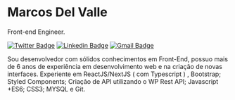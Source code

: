 # Marcos Del Valle 

Front-end Engineer.

[![Twitter Badge](https://img.shields.io/badge/-@faladelvalle-F53838?style=flat-square&labelColor=F53838&logo=twitter&logoColor=white&link=https://twitter.com/faladelvalle)](https://twitter.com/faladelvalle) 
[![Linkedin Badge](https://img.shields.io/badge/-Marcos%20Del%20Valle-F53838?style=flat-square&logo=Linkedin&logoColor=white&link=https://www.linkedin.com/in/mansodelvalle/)](https://www.linkedin.com/in/mansodelvalle/) 
[![Gmail Badge](https://img.shields.io/badge/-mdvconsul@gmail.com-F53838?style=flat-square&logo=Gmail&logoColor=white&link=mailto:mdvconsul@gmail.com)](mailto:mdvconsul@gmail.com)

Sou desenvolvedor com sólidos conhecimentos em Front-End, possuo mais de 6 anos de experiência em desenvolvimento web e na criação de novas interfaces. Experiente em ReactJS/NextJS ( com Typescript ) , Bootstrap; Styled Components; Criação de API utilizando o WP Rest API; Javascript +ES6; CSS3; MYSQL e Git.
